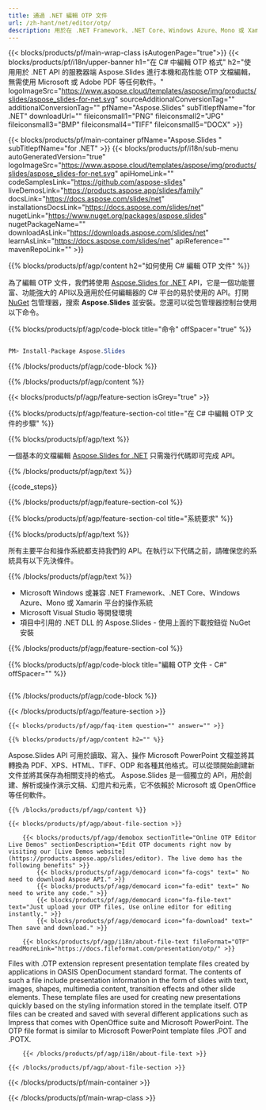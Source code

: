 ```yaml
---
title: 通過 .NET 編輯 OTP 文件
url: /zh-hant/net/editor/otp/ 
description: 用於在 .NET Framework、.NET Core、Windows Azure、Mono 或 Xamarin 平台上編輯 OTP 文檔的 C# 源代碼。
---
```


{{< blocks/products/pf/main-wrap-class isAutogenPage="true">}}
{{< blocks/products/pf/i18n/upper-banner h1="在 C# 中編輯 OTP 格式" h2="使用用於 .NET API 的服務器端 Aspose.Slides 進行本機和高性能 OTP 文檔編輯，無需使用 Microsoft 或 Adob​​e PDF 等任何軟件。" logoImageSrc="https://www.aspose.cloud/templates/aspose/img/products/slides/aspose_slides-for-net.svg" sourceAdditionalConversionTag="" additionalConversionTag="" pfName="Aspose.Slides" subTitlepfName="for .NET" downloadUrl="" fileiconsmall1="PNG" fileiconsmall2="JPG" fileiconsmall3="BMP" fileiconsmall4="TIFF" fileiconsmall5="DOCX" >}}

{{< blocks/products/pf/main-container pfName="Aspose.Slides " subTitlepfName="for .NET" >}}
{{< blocks/products/pf/i18n/sub-menu autoGeneratedVersion="true" logoImageSrc="https://www.aspose.cloud/templates/aspose/img/products/slides/aspose_slides-for-net.svg" apiHomeLink="" codeSamplesLink="https://github.com/aspose-slides" liveDemosLink="https://products.aspose.app/slides/family" docsLink="https://docs.aspose.com/slides/net" installationsDocsLink="https://docs.aspose.com/slides/net" nugetLink="https://www.nuget.org/packages/aspose.slides" nugetPackageName="" downloadAsLink="https://downloads.aspose.com/slides/net" learnAsLink="https://docs.aspose.com/slides/net" apiReference="" mavenRepoLink="" >}}

{{% blocks/products/pf/agp/content h2="如何使用 C# 編輯 OTP 文件" %}}

為了編輯 OTP 文件，我們將使用 <a href="https://products.aspose.com/slides/zh-hant/net">Aspose.Slides for .NET</a> API，它是一個功能豐富、功能強大的 API以及適用於任何編輯器的 C# 平台的易於使用的 API。打開 <a href="https://www.nuget.org/packages/aspose.slides.net">NuGet</a> 包管理器，搜索 <b>Aspose.Slides</b> 並安裝。您還可以從包管理器控制台使用以下命令。

{{% blocks/products/pf/agp/code-block title="命令" offSpacer="true" %}}

```cs

PM> Install-Package Aspose.Slides

```

{{% /blocks/products/pf/agp/code-block %}}

{{% /blocks/products/pf/agp/content %}}

{{< blocks/products/pf/agp/feature-section isGrey="true" >}}

{{% blocks/products/pf/agp/feature-section-col title="在 C# 中編輯 OTP 文件的步驟" %}}

{{% blocks/products/pf/agp/text %}}

 一個基本的文檔編輯
 [Aspose.Slides for .NET](https://products.aspose.com/slides/zh-hant/net)
 只需幾行代碼即可完成 API。

{{% /blocks/products/pf/agp/text %}}

{{code_steps}}

{{% /blocks/products/pf/agp/feature-section-col %}}

{{% blocks/products/pf/agp/feature-section-col title="系統要求" %}}

{{% blocks/products/pf/agp/text %}}

 所有主要平台和操作系統都支持我們的 API。在執行以下代碼之前，請確保您的系統具有以下先決條件。

{{% /blocks/products/pf/agp/text %}}

- Microsoft Windows 或兼容 .NET Framework、.NET Core、Windows Azure、Mono 或 Xamarin 平台的操作系統
- Microsoft Visual Studio 等開發環境
- 項目中引用的 .NET DLL 的 Aspose.Slides - 使用上面的下載按鈕從 NuGet 安裝

{{% /blocks/products/pf/agp/feature-section-col %}}

{{% blocks/products/pf/agp/code-block title="編輯 OTP 文件 - C#" offSpacer="" %}}

```cs


```

{{% /blocks/products/pf/agp/code-block %}}

{{< /blocks/products/pf/agp/feature-section >}}

    {{< blocks/products/pf/agp/faq-item question="" answer="" >}}
 

<!-- aboutfile Starts -->

    {{% blocks/products/pf/agp/content h2="" %}}

Aspose.Slides API 可用於讀取、寫入、操作 Microsoft PowerPoint 文檔並將其轉換為 PDF、XPS、HTML、TIFF、ODP 和各種其他格式。可以從頭開始創建新文件並將其保存為相關支持的格式。 Aspose.Slides 是一個獨立的 API，用於創建、解析或操作演示文稿、幻燈片和元素，它不依賴於 Microsoft 或 OpenOffice 等任何軟件。    



    {{% /blocks/products/pf/agp/content %}}

    {{< blocks/products/pf/agp/about-file-section >}}

        {{< blocks/products/pf/agp/demobox sectionTitle="Online OTP Editor Live Demos" sectionDescription="Edit OTP documents right now by visiting our [Live Demos website](https://products.aspose.app/slides/editor). The live demo has the following benefits" >}}
            {{< blocks/products/pf/agp/democard icon="fa-cogs" text=" No need to download Aspose API." >}}
            {{< blocks/products/pf/agp/democard icon="fa-edit" text=" No need to write any code." >}}
            {{< blocks/products/pf/agp/democard icon="fa-file-text" text="Just upload your OTP files, Use online editor for editing instantly." >}}
            {{< blocks/products/pf/agp/democard icon="fa-download" text=" Then save and download." >}}

        {{< blocks/products/pf/agp/i18n/about-file-text fileFormat="OTP" readMoreLink="https://docs.fileformat.com/presentation/otp/" >}}
Files with .OTP extension represent presentation template files created by applications in OASIS OpenDocument standard format. The contents of such a file include presentation information in the form of slides with text, images, shapes, multimedia content, transition effects and other slide elements. These template files are used for creating new presentations quickly based on the styling information stored in the template itself. OTP files can be created and saved with several different applications such as Impress that comes with OpenOffice suite and Microsoft PowerPoint. The OTP file format is similar to Microsoft PowerPoint template files .POT and .POTX. 

        {{< /blocks/products/pf/agp/i18n/about-file-text >}}

    {{< /blocks/products/pf/agp/about-file-section >}}

<!-- aboutfile Ends -->



{{< /blocks/products/pf/main-container >}}
    
{{< /blocks/products/pf/main-wrap-class >}}